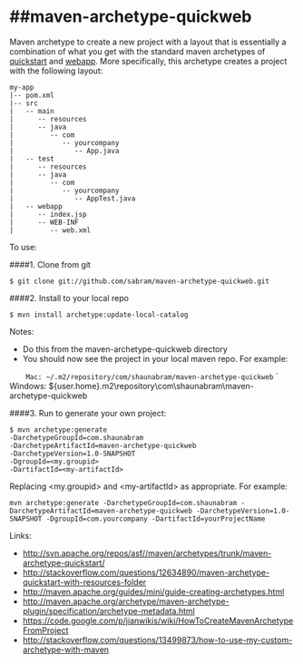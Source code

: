 ##maven-archetype-quickweb
========================
Maven archetype to create a new project with a layout that is essentially a combination of what you
get with the standard maven archetypes of [quickstart](http://maven.apache.org/archetype/maven-archetype-bundles/maven-archetype-quickstart/) and [webapp](http://maven.apache.org/archetype/maven-archetype-bundles/maven-archetype-webapp/).
More specifically, this archetype creates a project with the following layout:

```
my-app
|-- pom.xml
|-- src
|   -- main
|      -- resources
|      -- java
|         -- com
|            -- yourcompany
|               -- App.java
|   -- test
|      -- resources
|      -- java
|         -- com
|            -- yourcompany
|               -- AppTest.java
|   -- webapp
|      -- index.jsp
|      -- WEB-INF
|         -- web.xml
```

To use:

####1. Clone from git

`$ git clone git://github.com/sabram/maven-archetype-quickweb.git`

####2. Install to your local repo

`$ mvn install archetype:update-local-catalog`

Notes:

* Do this from the maven-archetype-quickweb directory
* You should now see the project in your local maven repo. For example:

`    Mac: ~/.m2/repository/com/shaunabram/maven-archetype-quickweb`
`    Windows: ${user.home}\.m2\repository\com\shaunabram\maven-archetype-quickweb

####3. Run to generate your own project:

```
$ mvn archetype:generate
-DarchetypeGroupId=com.shaunabram
-DarchetypeArtifactId=maven-archetype-quickweb
-DarchetypeVersion=1.0-SNAPSHOT
-DgroupId=<my.groupid>
-DartifactId=<my-artifactId>
```
Replacing &lt;my.groupid&gt;  and &lt;my-artifactId&gt; as appropriate.
For example:

```mvn archetype:generate -DarchetypeGroupId=com.shaunabram -DarchetypeArtifactId=maven-archetype-quickweb -DarchetypeVersion=1.0-SNAPSHOT -DgroupId=com.yourcompany -DartifactId=yourProjectName```

Links:
* http://svn.apache.org/repos/asf//maven/archetypes/trunk/maven-archetype-quickstart/
* http://stackoverflow.com/questions/12634890/maven-archetype-quickstart-with-resources-folder
* http://maven.apache.org/guides/mini/guide-creating-archetypes.html
* http://maven.apache.org/archetype/maven-archetype-plugin/specification/archetype-metadata.html
* https://code.google.com/p/jianwikis/wiki/HowToCreateMavenArchetypeFromProject
* http://stackoverflow.com/questions/13499873/how-to-use-my-custom-archetype-with-maven
